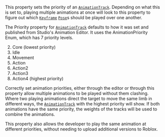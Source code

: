 This property sets the priority of an [`AnimationTrack`](https://create.roblox.com/docs/reference/engine/classes/AnimationTrack). Depending on
what this is set to, playing multiple animations at once will look to this
property to figure out which [`Keyframe`](https://create.roblox.com/docs/reference/engine/classes/Keyframe) [`Pose`](https://create.roblox.com/docs/reference/engine/classes/Pose)s should be
played over one another.

The Priority property for [`AnimationTrack`](https://create.roblox.com/docs/reference/engine/classes/AnimationTrack) defaults to how it was
set and published from Studio's Animation Editor. It uses the
AnimationPriority Enum, which has 7 priority levels.

2. Core (lowest priority)
2. Idle
2. Movement
2. Action
2. Action2
2. Action3
2. Action4 (highest priority)

Correctly set animation priorities, either through the editor or through
this property allow multiple animations to be played without them
clashing. Where two playing animations direct the target to move the same
limb in different ways, the [`AnimationTrack`](https://create.roblox.com/docs/reference/engine/classes/AnimationTrack) with the highest
priority will show. If both animations have the same priority, the weights
of the tracks will be used to combine the animations.

This property also allows the developer to play the same animation at
different priorities, without needing to upload additional versions to
Roblox.